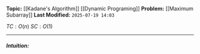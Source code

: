 **Topic:** [[Kadane's Algorithm]] [[Dynamic Programing]]
**Problem:**  [[Maximum Subarray]]
**Last Modified:**  `2025-07-19 14:03`

 $TC: O(n)$
 $SC: O(1)$

---
##### **Intuition**: 

 
```cpp

```

